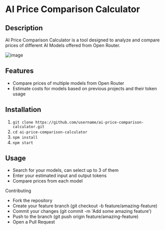 # AI Price Comparison Calculator

## Description
AI Price Comparison Calculator is a tool designed to analyze and compare prices of different AI Models offered from Open Router. 

![image](https://github.com/user-attachments/assets/a86a73bb-0ee3-4fbd-92ca-1582aa58fd24)


## Features
- Compare prices of multiple models from Open Router
- Estimate costs for models based on previous projects and their token usage


## Installation
1. `git clone https://github.com/username/ai-price-comparison-calculator.git`
2. `cd ai-price-comparison-calculator`
3. `npm install`
4. `npm start`


## Usage
- Search for your models, can select up to 3 of them
- Enter your estimated input and output tokens
- Compare prices from each model


Contributing
- Fork the repository
- Create your feature branch (git checkout -b feature/amazing-feature)
- Commit your changes (git commit -m 'Add some amazing feature')
- Push to the branch (git push origin feature/amazing-feature)
- Open a Pull Request
